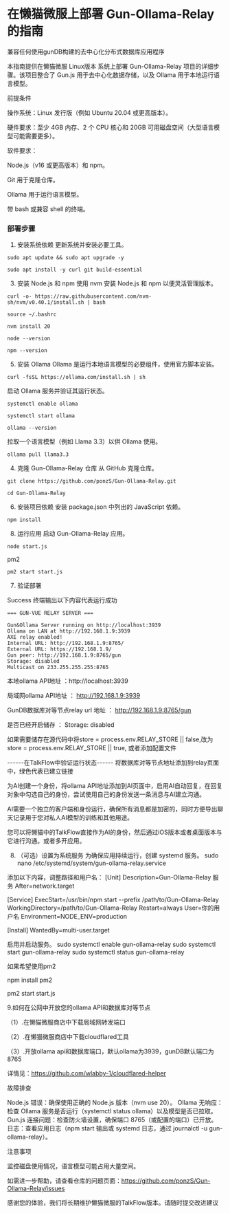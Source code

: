 # 在懒猫微服上部署 Gun-Ollama-Relay 的指南 

兼容任何使用gunDB构建的去中心化分布式数据库应用程序

本指南提供在懒猫微服 Linux版本 系统上部署 Gun-Ollama-Relay 项目的详细步骤。该项目整合了 Gun.js 用于去中心化数据存储，以及 Ollama 用于本地运行语言模型。

前提条件

操作系统：Linux 发行版（例如 Ubuntu 20.04 或更高版本）。

硬件要求：至少 4GB 内存、2 个 CPU 核心和 20GB 可用磁盘空间（大型语言模型可能需要更多）。

软件要求：

Node.js（v16 或更高版本）和 npm。

Git 用于克隆仓库。

Ollama 用于运行语言模型。

带 bash 或兼容 shell 的终端。



### 部署步骤
1. 安装系统依赖
更新系统并安装必要工具。
```base
sudo apt update && sudo apt upgrade -y
```
```base
sudo apt install -y curl git build-essential
```

3. 安装 Node.js 和 npm
使用 nvm 安装 Node.js 和 npm 以便灵活管理版本。
```base
curl -o- https://raw.githubusercontent.com/nvm-sh/nvm/v0.40.1/install.sh | bash
```
```base
source ~/.bashrc
```
```base
nvm install 20
```
```base
node --version
```
```base
npm --version
```



5. 安装 Ollama
Ollama 是运行本地语言模型的必要组件，使用官方脚本安装。
```base
curl -fsSL https://ollama.com/install.sh | sh
```

启动 Ollama 服务并验证其运行状态。
```base
systemctl enable ollama
```
```base
systemctl start ollama
```
```base
ollama --version
```

拉取一个语言模型（例如 Llama 3.3）以供 Ollama 使用。
```base
ollama pull llama3.3
```

4. 克隆 Gun-Ollama-Relay 仓库
从 GitHub 克隆仓库。
```base
git clone https://github.com/ponzS/Gun-Ollama-Relay.git
```
```base
cd Gun-Ollama-Relay
```

6. 安装项目依赖
安装 package.json 中列出的 JavaScript 依赖。
```base
npm install
```

8. 运行应用
启动 Gun-Ollama-Relay 应用。

```base
node start.js
```
pm2 
```base
pm2 start start.js
```



7. 验证部署

 Success 终端输出以下内容代表运行成功
 ```base
=== GUN-VUE RELAY SERVER ===

Gun&Ollama Server running on http://localhost:3939
Ollama on LAN at http://192.168.1.9:3939
AXE relay enabled!
Internal URL: http://192.168.1.9:8765/
External URL: https://192.168.1.9/
Gun peer: http://192.168.1.9:8765/gun
Storage: disabled
Multicast on 233.255.255.255:8765
 ```

本地ollama API地址 ：http://localhost:3939

局域网ollama API地址 ： http://192.168.1.9:3939

GunDB数据库对等节点relay url 地址 ： http://192.168.1.9:8765/gun

是否已经开启储存 ： Storage: disabled  

如果需要储存在源代码中将store = process.env.RELAY_STORE || false,改为store = process.env.RELAY_STORE || true, 或者添加配置文件


------在TalkFlow中验证运行状态------
将数据库对等节点地址添加到relay页面中，绿色代表已建立链接

为AI创建一个身份，将ollama API地址添加到AI页面中，启用AI自动回复，在回复对象中勾选自己的身份，尝试使用自己的身份发送一条消息与AI建立沟通。

AI需要一个独立的客户端和身份运行，确保所有消息都是加密的，同时方便导出聊天记录用于您对私人AI模型的训练和其他用途。

您可以将懒猫中的TalkFlow直接作为AI的身份，然后通过iOS版本或者桌面版本与它进行沟通。或者多开应用。

8. （可选）设置为系统服务
为确保应用持续运行，创建 systemd 服务。
sudo nano /etc/systemd/system/gun-ollama-relay.service

添加以下内容，调整路径和用户名：
[Unit]
Description=Gun-Ollama-Relay 服务
After=network.target

[Service]
ExecStart=/usr/bin/npm start --prefix /path/to/Gun-Ollama-Relay
WorkingDirectory=/path/to/Gun-Ollama-Relay
Restart=always
User=你的用户名
Environment=NODE_ENV=production

[Install]
WantedBy=multi-user.target

启用并启动服务。
sudo systemctl enable gun-ollama-relay
sudo systemctl start gun-ollama-relay
sudo systemctl status gun-ollama-relay

如果希望使用pm2

npm install pm2

pm2 start start.js

9.如何在公网中开放您的ollama API和数据库对等节点

（1）.在懒猫微服商店中下载局域网转发端口

（2）.在懒猫微服商店中下载cloudflared工具

（3）.开放ollama api和数据库端口，默认ollama为3939，gunDB默认端口为8765

详情见：https://github.com/wlabby-1/cloudflared-helper


故障排查

Node.js 错误：确保使用正确的 Node.js 版本（nvm use 20）。
Ollama 无响应：检查 Ollama 服务是否运行（systemctl status ollama）以及模型是否已拉取。
Gun.js 连接问题：检查防火墙设置，确保端口 8765（或配置的端口）已开放。
日志：查看应用日志（npm start 输出或 systemd 日志，通过 journalctl -u gun-ollama-relay）。

注意事项

监控磁盘使用情况，语言模型可能占用大量空间。

如需进一步帮助，请查看仓库的问题页面：https://github.com/ponzS/Gun-Ollama-Relay/issues

感谢您的体验，我们将长期维护懒猫微服的TalkFlow版本。请随时提交改进建议
